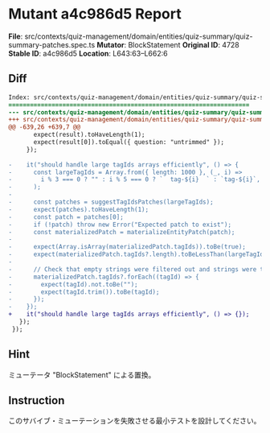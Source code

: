 # Mutant a4c986d5 Report

**File**: src/contexts/quiz-management/domain/entities/quiz-summary/quiz-summary-patches.spec.ts
**Mutator**: BlockStatement
**Original ID**: 4728
**Stable ID**: a4c986d5
**Location**: L643:63–L662:6

## Diff

```diff
Index: src/contexts/quiz-management/domain/entities/quiz-summary/quiz-summary-patches.spec.ts
===================================================================
--- src/contexts/quiz-management/domain/entities/quiz-summary/quiz-summary-patches.spec.ts	original
+++ src/contexts/quiz-management/domain/entities/quiz-summary/quiz-summary-patches.spec.ts	mutated #4728
@@ -639,26 +639,7 @@
       expect(result).toHaveLength(1);
       expect(result[0]).toEqual({ question: "untrimmed" });
     });
 
-    it("should handle large tagIds arrays efficiently", () => {
-      const largeTagIds = Array.from({ length: 1000 }, (_, i) =>
-        i % 3 === 0 ? "" : i % 5 === 0 ? `  tag-${i}  ` : `tag-${i}`,
-      );
-
-      const patches = suggestTagIdsPatches(largeTagIds);
-      expect(patches).toHaveLength(1);
-      const patch = patches[0];
-      if (!patch) throw new Error("Expected patch to exist");
-      const materializedPatch = materializeEntityPatch(patch);
-
-      expect(Array.isArray(materializedPatch.tagIds)).toBe(true);
-      expect(materializedPatch.tagIds?.length).toBeLessThan(largeTagIds.length);
-
-      // Check that empty strings were filtered out and strings were trimmed
-      materializedPatch.tagIds?.forEach((tagId) => {
-        expect(tagId).not.toBe("");
-        expect(tagId.trim()).toBe(tagId);
-      });
-    });
+    it("should handle large tagIds arrays efficiently", () => {});
   });
 });
```

## Hint

ミューテータ "BlockStatement" による置換。

## Instruction

このサバイブ・ミューテーションを失敗させる最小テストを設計してください。
